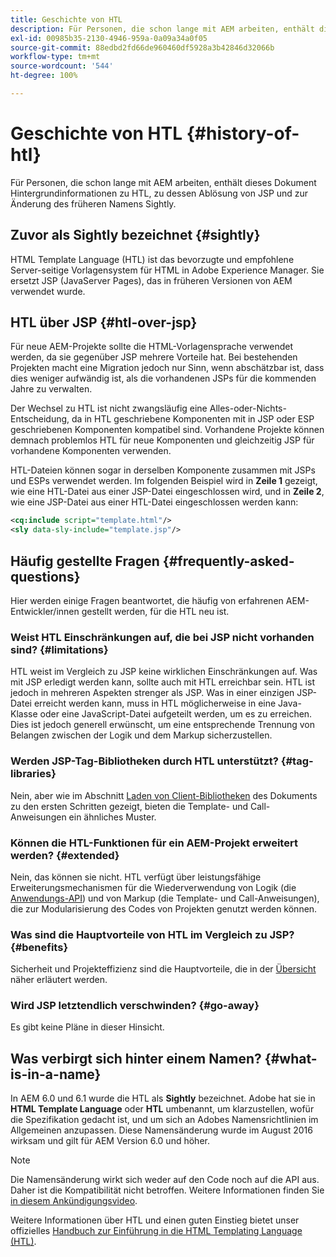 ```yaml
---
title: Geschichte von HTL
description: Für Personen, die schon lange mit AEM arbeiten, enthält dieses Dokument Hintergrundinformationen zu HTL, zu dessen Ablösung von JSP und zur Änderung des früheren Namens Sightly.
exl-id: 00985b35-2130-4946-959a-0a09a34a0f05
source-git-commit: 88edbd2fd66de960460df5928a3b42846d32066b
workflow-type: tm+mt
source-wordcount: '544'
ht-degree: 100%

---
```



# Geschichte von HTL {#history-of-htl}

Für Personen, die schon lange mit AEM arbeiten, enthält dieses Dokument Hintergrundinformationen zu HTL, zu dessen Ablösung von JSP und zur Änderung des früheren Namens Sightly.

## Zuvor als Sightly bezeichnet {#sightly}

HTML Template Language (HTL) ist das bevorzugte und empfohlene Server-seitige Vorlagensystem für HTML in Adobe Experience Manager. Sie ersetzt JSP (JavaServer Pages), das in früheren Versionen von AEM verwendet wurde.

## HTL über JSP {#htl-over-jsp}

Für neue AEM-Projekte sollte die HTML-Vorlagensprache verwendet werden, da sie gegenüber JSP mehrere Vorteile hat. Bei bestehenden Projekten macht eine Migration jedoch nur Sinn, wenn abschätzbar ist, dass dies weniger aufwändig ist, als die vorhandenen JSPs für die kommenden Jahre zu verwalten.

Der Wechsel zu HTL ist nicht zwangsläufig eine Alles-oder-Nichts-Entscheidung, da in HTL geschriebene Komponenten mit in JSP oder ESP geschriebenen Komponenten kompatibel sind. Vorhandene Projekte können demnach problemlos HTL für neue Komponenten und gleichzeitig JSP für vorhandene Komponenten verwenden.

HTL-Dateien können sogar in derselben Komponente zusammen mit JSPs und ESPs verwendet werden. Im folgenden Beispiel wird in **Zeile 1** gezeigt, wie eine HTL-Datei aus einer JSP-Datei eingeschlossen wird, und in **Zeile 2**, wie eine JSP-Datei aus einer HTL-Datei eingeschlossen werden kann:

```xml
<cq:include script="template.html"/>
<sly data-sly-include="template.jsp"/>
```

## Häufig gestellte Fragen {#frequently-asked-questions}

Hier werden einige Fragen beantwortet, die häufig von erfahrenen AEM-Entwickler/innen gestellt werden, für die HTL neu ist.

### Weist HTL Einschränkungen auf, die bei JSP nicht vorhanden sind? {#limitations}

HTL weist im Vergleich zu JSP keine wirklichen Einschränkungen auf. Was mit JSP erledigt werden kann, sollte auch mit HTL erreichbar sein. HTL ist jedoch in mehreren Aspekten strenger als JSP. Was in einer einzigen JSP-Datei erreicht werden kann, muss in HTL möglicherweise in eine Java-Klasse oder eine JavaScript-Datei aufgeteilt werden, um es zu erreichen. Dies ist jedoch generell erwünscht, um eine entsprechende Trennung von Belangen zwischen der Logik und dem Markup sicherzustellen.

### Werden JSP-Tag-Bibliotheken durch HTL unterstützt? {#tag-libraries}

Nein, aber wie im Abschnitt [Laden von Client-Bibliotheken](getting-started.md#loading-client-libraries) des Dokuments zu den ersten Schritten gezeigt, bieten die Template- und Call-Anweisungen ein ähnliches Muster.

### Können die HTL-Funktionen für ein AEM-Projekt erweitert werden? {#extended}

Nein, das können sie nicht. HTL verfügt über leistungsfähige Erweiterungsmechanismen für die Wiederverwendung von Logik (die [Anwendungs-API](#use-api-for-accessing-logic)) und von Markup (die Template- und Call-Anweisungen), die zur Modularisierung des Codes von Projekten genutzt werden können.

### Was sind die Hauptvorteile von HTL im Vergleich zu JSP? {#benefits}

Sicherheit und Projekteffizienz sind die Hauptvorteile, die in der [Übersicht](overview.md) näher erläutert werden.

### Wird JSP letztendlich verschwinden? {#go-away}

Es gibt keine Pläne in dieser Hinsicht.

## Was verbirgt sich hinter einem Namen? {#what-is-in-a-name}

In AEM 6.0 und 6.1 wurde die HTL als **Sightly** bezeichnet. Adobe hat sie in **HTML Template Language** oder **HTL** umbenannt, um klarzustellen, wofür die Spezifikation gedacht ist, und um sich an Adobes Namensrichtlinien im Allgemeinen anzupassen. Diese Namensänderung wurde im August 2016 wirksam und gilt für AEM Version 6.0 und höher.

>[!NOTE]
>
>Die Namensänderung wirkt sich weder auf den Code noch auf die API aus. Daher ist die Kompatibilität nicht betroffen. Weitere Informationen finden Sie [in diesem Ankündigungsvideo](https://helpx.adobe.com/de/experience-manager/how-to/announce-htl.html).

Weitere Informationen über HTL und einen guten Einstieg bietet unser offizielles [Handbuch zur Einführung in die HTML Templating Language (HTL)](overview.md).
